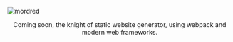 ![mordred](https://user-images.githubusercontent.com/8784712/32894613-3c8231b6-cb18-11e7-955a-26f3db15ee69.png)

<p align="center">
  Coming soon, the knight of static website generator, using webpack and modern web frameworks.
</p>

<!--

[![NPM version](https://img.shields.io/npm/v/mordred.svg?style=flat)](https://npmjs.com/package/mordred) [![NPM downloads](https://img.shields.io/npm/dm/mordred.svg?style=flat)](https://npmjs.com/package/mordred) [![CircleCI](https://circleci.com/gh/egoist/mordred/tree/master.svg?style=shield)](https://circleci.com/gh/egoist/mordred/tree/master)  [![donate](https://img.shields.io/badge/$-donate-ff69b4.svg?maxAge=2592000&style=flat)](https://github.com/egoist/donate) [![chat](https://img.shields.io/badge/chat-on%20discord-7289DA.svg?style=flat)](https://chat.egoist.moe)

## Install

```bash
yarn add mordred
```

## Usage

```js
const mordred = require('mordred')

mordred()
//=> foo
```

## Contributing

1. Fork it!
2. Create your feature branch: `git checkout -b my-new-feature`
3. Commit your changes: `git commit -am 'Add some feature'`
4. Push to the branch: `git push origin my-new-feature`
5. Submit a pull request :D


## Author

**mordred** © [EGOIST](https://github.com/egoist), Released under the [MIT](./LICENSE) License.<br>
Authored and maintained by EGOIST with help from contributors ([list](https://github.com/egoist/mordred/contributors)).

> [egoist.moe](https://egoist.moe) · GitHub [@EGOIST](https://github.com/egoist) · Twitter [@_egoistlily](https://twitter.com/_egoistlily)

-->

